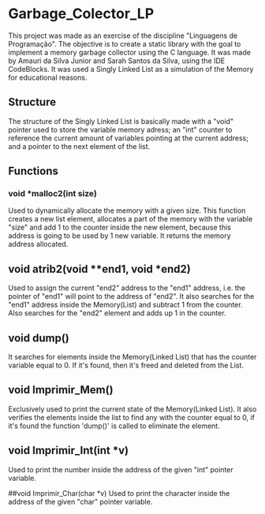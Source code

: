 # Garbage_Colector_LP

This project was made as an exercise of the discipline "Linguagens de Programação". The objective is to create a static library with the goal to implement a memory garbage collector using the C language. It was made by Amauri da Silva Junior and Sarah Santos da Silva, using the IDE CodeBlocks. It was used a Singly Linked List as a simulation of the Memory for educational reasons. 

## Structure
The structure of the Singly Linked List is basically made with a "void" pointer used to store the variable memory adress; an "int" counter to reference the current amount of variables pointing at the current address; and a pointer to the next element of the list. 

## Functions 

### void *malloc2(int size) 
Used to dynamically allocate the memory with a given size. This function creates a new list element, allocates a part of the memory with the variable "size" and add 1 to the counter inside the new element, because this address is going to be used by 1 new variable. It returns the memory address allocated. 

## void atrib2(void **end1, void *end2)
Used to assign the current "end2" address to the "end1" address, i.e. the pointer of "end1" will point to the address of "end2". It also searches for the "end1" address inside the Memory(List) and subtract 1 from the counter. Also searches for the "end2" element and adds up 1 in the counter.

## void dump()
It searches for elements inside the Memory(Linked List) that has the counter variable equal to 0. If it's found, then it's freed and deleted from the List.

## void Imprimir_Mem()
Exclusively used to print the current state of the Memory(Linked List). It also verifies the elements inside the list to find any with the counter equal to 0, if it's found the function 'dump()' is called to eliminate the element. 

## void Imprimir_Int(int *v)
Used to print the number inside the address of the given "int" pointer variable.

##void Imprimir_Char(char *v)
Used to print the character inside the address of the given "char" pointer variable.
